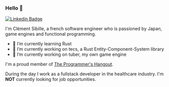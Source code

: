 ### Hello 👋
[![Linkedin Badge](https://img.shields.io/badge/-Lisible-blue?style=flat-square&logo=Linkedin&logoColor=white&link=https://www.linkedin.com/in/lisible/)](https://www.linkedin.com/in/lisible/)

I'm Clément Sibille, a french software engineer who is passioned by Japan, game engines and functional programming.


- 🌱 I’m currently learning Rust
- 🔭 I’m currently working on tecs, a Rust Entity-Component-System library
- 🔭 I’m currently working on tuber, my own game engine

I'm a proud member of [The Programmer's Hangout](https://discord.gg/programming).

During the day I work as a fullstack developer in the healthcare industry. I'm **NOT** currently looking for job opportunities.




<!--
**Lisible/lisible** is a ✨ _special_ ✨ repository because its `README.md` (this file) appears on your GitHub profile.

Here are some ideas to get you started:

- 🔭 I’m currently working on ...
- 🌱 I’m currently learning ...
- 👯 I’m looking to collaborate on ...
- 🤔 I’m looking for help with ...
- 💬 Ask me about ...
- 📫 How to reach me: ...
- 😄 Pronouns: ...
- ⚡ Fun fact: ...
-->
